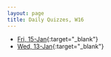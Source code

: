 ```yaml
---
layout: page
title: Daily Quizzes, W16
---
```


<!--
* [Fri, 29-Jan](){:target="_blank"}
* [Wed, 27-Jan](){:target="_blank"}
* [Mon, 25-Jan](){:target="_blank"}

* [Fri, 22-Jan](){:target="_blank"}
* [Wed, 20-Jan](){:target="_blank"}
-->

* [Fri, 15-Jan](http://goo.gl/forms/cZwVAarfKj){:target="_blank"}
* [Wed, 13-Jan](http://goo.gl/forms/8KLiAGqT5h){:target="_blank"}

